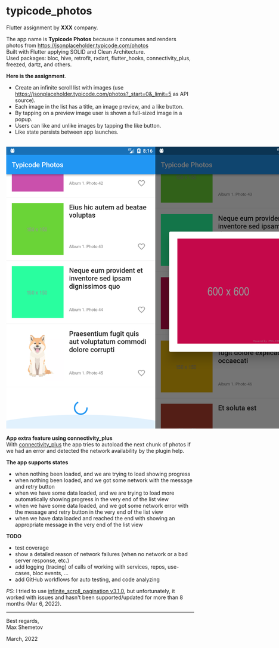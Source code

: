 # typicode_photos

Flutter assignment by **XXX** company.<br/>

The app name is **Typicode Photos** because it consumes and renders photos from https://jsonplaceholder.typicode.com/photos <br/>
Built with Flutter applying SOLID and Clean Architecture.<br/>
Used packages: bloc, hive, retrofit, rxdart, flutter_hooks, connectivity_plus, freezed, dartz, and others.<br/>

**Here is the assignment**.<br/>

- Create an infinite scroll list with images (use https://jsonplaceholder.typicode.com/photos?_start=0&_limit=5 as API source).<br/>
- Each image in the list has a title, an image preview, and a like button.<br/>
- By tapping on a preview image user is shown a full-sized image in a popup.<br/>
- Users can like and unlike images by tapping the like button.<br/>
- Like state persists between app launches.<br/><br/>

<nobr><img src="screens/typicode_photos1.png" width="400"/><img src="screens/typicode_photos2.png" width="400"/></nobr><br/>

**App extra feature using connectivity_plus** <br/>
With [connectivity_plus](https://pub.dev/packages/connectivity_plus) the app tries to autoload the next chunk of photos
if we had an error and detected the network availability by the plugin help.

**The app supports states** <br/>
- when nothing been loaded, and we are trying to load showing progress
- when nothing been loaded, and we got some network with the message and retry button
- when we have some data loaded, and we are trying to load more automatically showing progress in the very end of the list view
- when we have some data loaded, and we got some network error with the message and retry button in the very end of the list view
- when we have data loaded and reached the end with showing an appropriate message in the very end of the list view

**TODO**
- test coverage <br/>
- show a detailed reason of network failures (when no network or a bad server response, etc.) <br/>
- add logging (tracing) of calls of working with services, repos, use-cases, bloc events, ... <br/>
- add GitHub workflows for auto testing, and code analyzing

*PS*: I tried to use [infinite_scroll_pagination v3.1.0](https://pub.dev/packages/infinite_scroll_pagination),
but unfortunately, it worked with issues and hasn't been supported/updated for more than 8 months (Mar 6, 2022).

----------------------

Best regards,<br/>
Max Shemetov<br/>

March, 2022
